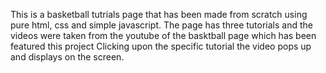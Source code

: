 This is a basketball tutrials page that has been made from scratch using pure html, css and simple javascript.
The page has three tutorials and the videos were taken from the youtube of the basktball page which has been featured
this project
Clicking upon the specific tutorial the video pops up and displays on the screen.
